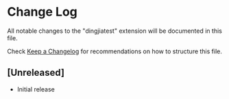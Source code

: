 # Change Log

All notable changes to the "dingjiatest" extension will be documented in this file.

Check [Keep a Changelog](http://keepachangelog.com/) for recommendations on how to structure this file.

## [Unreleased]

- Initial release